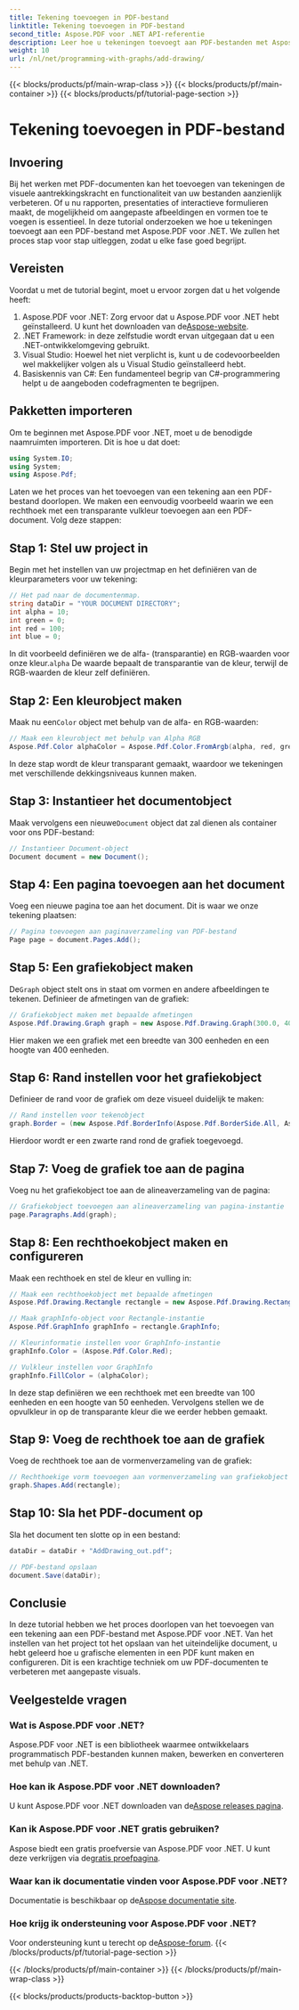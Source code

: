 ```yaml
---
title: Tekening toevoegen in PDF-bestand
linktitle: Tekening toevoegen in PDF-bestand
second_title: Aspose.PDF voor .NET API-referentie
description: Leer hoe u tekeningen toevoegt aan PDF-bestanden met Aspose.PDF voor .NET. Deze stapsgewijze handleiding behandelt kleurinstellingen, het toevoegen van vormen en het opslaan van uw PDF.
weight: 10
url: /nl/net/programming-with-graphs/add-drawing/
---
```


{{< blocks/products/pf/main-wrap-class >}}
{{< blocks/products/pf/main-container >}}
{{< blocks/products/pf/tutorial-page-section >}}

# Tekening toevoegen in PDF-bestand

## Invoering

Bij het werken met PDF-documenten kan het toevoegen van tekeningen de visuele aantrekkingskracht en functionaliteit van uw bestanden aanzienlijk verbeteren. Of u nu rapporten, presentaties of interactieve formulieren maakt, de mogelijkheid om aangepaste afbeeldingen en vormen toe te voegen is essentieel. In deze tutorial onderzoeken we hoe u tekeningen toevoegt aan een PDF-bestand met Aspose.PDF voor .NET. We zullen het proces stap voor stap uitleggen, zodat u elke fase goed begrijpt.

## Vereisten

Voordat u met de tutorial begint, moet u ervoor zorgen dat u het volgende heeft:

1.  Aspose.PDF voor .NET: Zorg ervoor dat u Aspose.PDF voor .NET hebt geïnstalleerd. U kunt het downloaden van de[Aspose-website](https://releases.aspose.com/pdf/net/).
2. .NET Framework: in deze zelfstudie wordt ervan uitgegaan dat u een .NET-ontwikkelomgeving gebruikt.
3. Visual Studio: Hoewel het niet verplicht is, kunt u de codevoorbeelden wel makkelijker volgen als u Visual Studio geïnstalleerd hebt.
4. Basiskennis van C#: Een fundamenteel begrip van C#-programmering helpt u de aangeboden codefragmenten te begrijpen.

## Pakketten importeren

Om te beginnen met Aspose.PDF voor .NET, moet u de benodigde naamruimten importeren. Dit is hoe u dat doet:

```csharp
using System.IO;
using System;
using Aspose.Pdf;
```

Laten we het proces van het toevoegen van een tekening aan een PDF-bestand doorlopen. We maken een eenvoudig voorbeeld waarin we een rechthoek met een transparante vulkleur toevoegen aan een PDF-document. Volg deze stappen:

## Stap 1: Stel uw project in

Begin met het instellen van uw projectmap en het definiëren van de kleurparameters voor uw tekening:

```csharp
// Het pad naar de documentenmap.
string dataDir = "YOUR DOCUMENT DIRECTORY";
int alpha = 10;
int green = 0;
int red = 100;
int blue = 0;
```

 In dit voorbeeld definiëren we de alfa- (transparantie) en RGB-waarden voor onze kleur.`alpha` De waarde bepaalt de transparantie van de kleur, terwijl de RGB-waarden de kleur zelf definiëren.

## Stap 2: Een kleurobject maken

 Maak nu een`Color` object met behulp van de alfa- en RGB-waarden:

```csharp
// Maak een kleurobject met behulp van Alpha RGB
Aspose.Pdf.Color alphaColor = Aspose.Pdf.Color.FromArgb(alpha, red, green, blue); // Alfakanaal bieden
```

In deze stap wordt de kleur transparant gemaakt, waardoor we tekeningen met verschillende dekkingsniveaus kunnen maken.

## Stap 3: Instantieer het documentobject

 Maak vervolgens een nieuwe`Document` object dat zal dienen als container voor ons PDF-bestand:

```csharp
// Instantieer Document-object
Document document = new Document();
```

## Stap 4: Een pagina toevoegen aan het document

Voeg een nieuwe pagina toe aan het document. Dit is waar we onze tekening plaatsen:

```csharp
// Pagina toevoegen aan paginaverzameling van PDF-bestand
Page page = document.Pages.Add();
```

## Stap 5: Een grafiekobject maken

 De`Graph` object stelt ons in staat om vormen en andere afbeeldingen te tekenen. Definieer de afmetingen van de grafiek:

```csharp
// Grafiekobject maken met bepaalde afmetingen
Aspose.Pdf.Drawing.Graph graph = new Aspose.Pdf.Drawing.Graph(300.0, 400.0);
```

Hier maken we een grafiek met een breedte van 300 eenheden en een hoogte van 400 eenheden.

## Stap 6: Rand instellen voor het grafiekobject

Definieer de rand voor de grafiek om deze visueel duidelijk te maken:

```csharp
// Rand instellen voor tekenobject
graph.Border = (new Aspose.Pdf.BorderInfo(Aspose.Pdf.BorderSide.All, Aspose.Pdf.Color.Black));
```

Hierdoor wordt er een zwarte rand rond de grafiek toegevoegd.

## Stap 7: Voeg de grafiek toe aan de pagina

Voeg nu het grafiekobject toe aan de alineaverzameling van de pagina:

```csharp
// Grafiekobject toevoegen aan alineaverzameling van pagina-instantie
page.Paragraphs.Add(graph);
```

## Stap 8: Een rechthoekobject maken en configureren

Maak een rechthoek en stel de kleur en vulling in:

```csharp
// Maak een rechthoekobject met bepaalde afmetingen
Aspose.Pdf.Drawing.Rectangle rectangle = new Aspose.Pdf.Drawing.Rectangle(0, 0, 100, 50);

// Maak graphInfo-object voor Rectangle-instantie
Aspose.Pdf.GraphInfo graphInfo = rectangle.GraphInfo;

// Kleurinformatie instellen voor GraphInfo-instantie
graphInfo.Color = (Aspose.Pdf.Color.Red);

// Vulkleur instellen voor GraphInfo
graphInfo.FillColor = (alphaColor);
```

In deze stap definiëren we een rechthoek met een breedte van 100 eenheden en een hoogte van 50 eenheden. Vervolgens stellen we de opvulkleur in op de transparante kleur die we eerder hebben gemaakt.

## Stap 9: Voeg de rechthoek toe aan de grafiek

Voeg de rechthoek toe aan de vormenverzameling van de grafiek:

```csharp
// Rechthoekige vorm toevoegen aan vormenverzameling van grafiekobject
graph.Shapes.Add(rectangle);
```

## Stap 10: Sla het PDF-document op

Sla het document ten slotte op in een bestand:

```csharp
dataDir = dataDir + "AddDrawing_out.pdf";

// PDF-bestand opslaan
document.Save(dataDir);
```

## Conclusie

In deze tutorial hebben we het proces doorlopen van het toevoegen van een tekening aan een PDF-bestand met Aspose.PDF voor .NET. Van het instellen van het project tot het opslaan van het uiteindelijke document, u hebt geleerd hoe u grafische elementen in een PDF kunt maken en configureren. Dit is een krachtige techniek om uw PDF-documenten te verbeteren met aangepaste visuals.

## Veelgestelde vragen

### Wat is Aspose.PDF voor .NET?

Aspose.PDF voor .NET is een bibliotheek waarmee ontwikkelaars programmatisch PDF-bestanden kunnen maken, bewerken en converteren met behulp van .NET.

### Hoe kan ik Aspose.PDF voor .NET downloaden?

 U kunt Aspose.PDF voor .NET downloaden van de[Aspose releases pagina](https://releases.aspose.com/pdf/net/).

### Kan ik Aspose.PDF voor .NET gratis gebruiken?

 Aspose biedt een gratis proefversie van Aspose.PDF voor .NET. U kunt deze verkrijgen via de[gratis proefpagina](https://releases.aspose.com/).

### Waar kan ik documentatie vinden voor Aspose.PDF voor .NET?

 Documentatie is beschikbaar op de[Aspose documentatie site](https://reference.aspose.com/pdf/net/).

### Hoe krijg ik ondersteuning voor Aspose.PDF voor .NET?

 Voor ondersteuning kunt u terecht op de[Aspose-forum](https://forum.aspose.com/c/pdf/10).
{{< /blocks/products/pf/tutorial-page-section >}}

{{< /blocks/products/pf/main-container >}}
{{< /blocks/products/pf/main-wrap-class >}}

{{< blocks/products/products-backtop-button >}}
